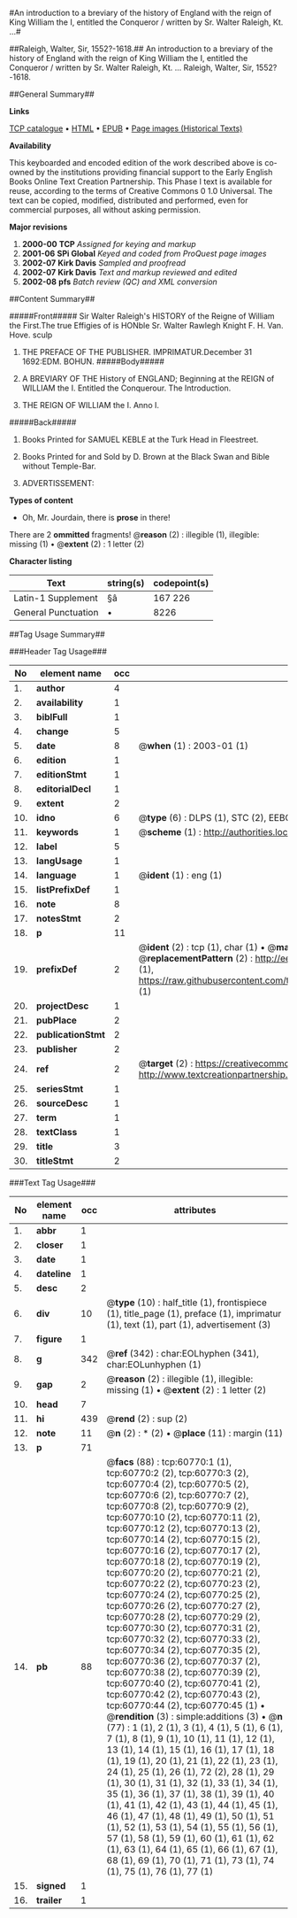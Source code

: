 #An introduction to a breviary of the history of England with the reign of King William the I, entitled the Conqueror / written by Sr. Walter Raleigh, Kt. ...#

##Raleigh, Walter, Sir, 1552?-1618.##
An introduction to a breviary of the history of England with the reign of King William the I, entitled the Conqueror / written by Sr. Walter Raleigh, Kt. ...
Raleigh, Walter, Sir, 1552?-1618.

##General Summary##

**Links**

[TCP catalogue](http://www.ota.ox.ac.uk/tcp/)  • 
[HTML](http://tei.it.ox.ac.uk/tcp/Texts-HTML/free/A57/A57453.html)  • 
[EPUB](http://tei.it.ox.ac.uk/tcp/Texts-EPUB/free/A57/A57453.epub) • 
[Page images (Historical Texts)](https://data.historicaltexts.jisc.ac.uk/view?pubId=eebo-12381411e&pageId=eebo-12381411e-60770-1)

**Availability**

This keyboarded and encoded edition of the
	       work described above is co-owned by the institutions
	       providing financial support to the Early English Books
	       Online Text Creation Partnership. This Phase I text is
	       available for reuse, according to the terms of Creative
	       Commons 0 1.0 Universal. The text can be copied,
	       modified, distributed and performed, even for
	       commercial purposes, all without asking permission.

**Major revisions**

1. __2000-00__ __TCP__ *Assigned for keying and markup*
1. __2001-06__ __SPi Global__ *Keyed and coded from ProQuest page images*
1. __2002-07__ __Kirk Davis__ *Sampled and proofread*
1. __2002-07__ __Kirk Davis__ *Text and markup reviewed and edited*
1. __2002-08__ __pfs__ *Batch review (QC) and XML conversion*

##Content Summary##

#####Front#####
Sir Walter Raleigh's HISTORY of the Reigne of William the First.The true Effigies of is HONble Sr. Walter Rawlegh Knight F. H. Van. Hove. sculp
1. THE PREFACE OF THE PUBLISHER.
IMPRIMATUR.December 31 1692:EDM. BOHUN.
#####Body#####

1. A BREVIARY OF THE History of ENGLAND; Beginning at the REIGN of WILLIAM the I. Entitled the Conquerour. The Introduction.

1. THE REIGN OF WILLIAM the I. Anno I.

#####Back#####

1. Books Printed for SAMUEL KEBLE at the Turk Head in Fleestreet.

1. Books Printed for and Sold by D. Brown at the Black Swan and Bible without Temple-Bar.

1. ADVERTISSEMENT:

**Types of content**

  * Oh, Mr. Jourdain, there is **prose** in there!

There are 2 **ommitted** fragments! 
 @__reason__ (2) : illegible (1), illegible: missing (1)  •  @__extent__ (2) : 1 letter (2)

**Character listing**


|Text|string(s)|codepoint(s)|
|---|---|---|
|Latin-1 Supplement|§â|167 226|
|General Punctuation|•|8226|

##Tag Usage Summary##

###Header Tag Usage###

|No|element name|occ|attributes|
|---|---|---|---|
|1.|__author__|4||
|2.|__availability__|1||
|3.|__biblFull__|1||
|4.|__change__|5||
|5.|__date__|8| @__when__ (1) : 2003-01 (1)|
|6.|__edition__|1||
|7.|__editionStmt__|1||
|8.|__editorialDecl__|1||
|9.|__extent__|2||
|10.|__idno__|6| @__type__ (6) : DLPS (1), STC (2), EEBO-CITATION (1), OCLC (1), VID (1)|
|11.|__keywords__|1| @__scheme__ (1) : http://authorities.loc.gov/ (1)|
|12.|__label__|5||
|13.|__langUsage__|1||
|14.|__language__|1| @__ident__ (1) : eng (1)|
|15.|__listPrefixDef__|1||
|16.|__note__|8||
|17.|__notesStmt__|2||
|18.|__p__|11||
|19.|__prefixDef__|2| @__ident__ (2) : tcp (1), char (1)  •  @__matchPattern__ (2) : ([0-9\-]+):([0-9IVX]+) (1), (.+) (1)  •  @__replacementPattern__ (2) : http://eebo.chadwyck.com/downloadtiff?vid=$1&page=$2 (1), https://raw.githubusercontent.com/textcreationpartnership/Texts/master/tcpchars.xml#$1 (1)|
|20.|__projectDesc__|1||
|21.|__pubPlace__|2||
|22.|__publicationStmt__|2||
|23.|__publisher__|2||
|24.|__ref__|2| @__target__ (2) : https://creativecommons.org/publicdomain/zero/1.0/ (1), http://www.textcreationpartnership.org/docs/. (1)|
|25.|__seriesStmt__|1||
|26.|__sourceDesc__|1||
|27.|__term__|1||
|28.|__textClass__|1||
|29.|__title__|3||
|30.|__titleStmt__|2||


###Text Tag Usage###

|No|element name|occ|attributes|
|---|---|---|---|
|1.|__abbr__|1||
|2.|__closer__|1||
|3.|__date__|1||
|4.|__dateline__|1||
|5.|__desc__|2||
|6.|__div__|10| @__type__ (10) : half_title (1), frontispiece (1), title_page (1), preface (1), imprimatur (1), text (1), part (1), advertisement (3)|
|7.|__figure__|1||
|8.|__g__|342| @__ref__ (342) : char:EOLhyphen (341), char:EOLunhyphen (1)|
|9.|__gap__|2| @__reason__ (2) : illegible (1), illegible: missing (1)  •  @__extent__ (2) : 1 letter (2)|
|10.|__head__|7||
|11.|__hi__|439| @__rend__ (2) : sup (2)|
|12.|__note__|11| @__n__ (2) : * (2)  •  @__place__ (11) : margin (11)|
|13.|__p__|71||
|14.|__pb__|88| @__facs__ (88) : tcp:60770:1 (1), tcp:60770:2 (2), tcp:60770:3 (2), tcp:60770:4 (2), tcp:60770:5 (2), tcp:60770:6 (2), tcp:60770:7 (2), tcp:60770:8 (2), tcp:60770:9 (2), tcp:60770:10 (2), tcp:60770:11 (2), tcp:60770:12 (2), tcp:60770:13 (2), tcp:60770:14 (2), tcp:60770:15 (2), tcp:60770:16 (2), tcp:60770:17 (2), tcp:60770:18 (2), tcp:60770:19 (2), tcp:60770:20 (2), tcp:60770:21 (2), tcp:60770:22 (2), tcp:60770:23 (2), tcp:60770:24 (2), tcp:60770:25 (2), tcp:60770:26 (2), tcp:60770:27 (2), tcp:60770:28 (2), tcp:60770:29 (2), tcp:60770:30 (2), tcp:60770:31 (2), tcp:60770:32 (2), tcp:60770:33 (2), tcp:60770:34 (2), tcp:60770:35 (2), tcp:60770:36 (2), tcp:60770:37 (2), tcp:60770:38 (2), tcp:60770:39 (2), tcp:60770:40 (2), tcp:60770:41 (2), tcp:60770:42 (2), tcp:60770:43 (2), tcp:60770:44 (2), tcp:60770:45 (1)  •  @__rendition__ (3) : simple:additions (3)  •  @__n__ (77) : 1 (1), 2 (1), 3 (1), 4 (1), 5 (1), 6 (1), 7 (1), 8 (1), 9 (1), 10 (1), 11 (1), 12 (1), 13 (1), 14 (1), 15 (1), 16 (1), 17 (1), 18 (1), 19 (1), 20 (1), 21 (1), 22 (1), 23 (1), 24 (1), 25 (1), 26 (1), 72 (2), 28 (1), 29 (1), 30 (1), 31 (1), 32 (1), 33 (1), 34 (1), 35 (1), 36 (1), 37 (1), 38 (1), 39 (1), 40 (1), 41 (1), 42 (1), 43 (1), 44 (1), 45 (1), 46 (1), 47 (1), 48 (1), 49 (1), 50 (1), 51 (1), 52 (1), 53 (1), 54 (1), 55 (1), 56 (1), 57 (1), 58 (1), 59 (1), 60 (1), 61 (1), 62 (1), 63 (1), 64 (1), 65 (1), 66 (1), 67 (1), 68 (1), 69 (1), 70 (1), 71 (1), 73 (1), 74 (1), 75 (1), 76 (1), 77 (1)|
|15.|__signed__|1||
|16.|__trailer__|1||
